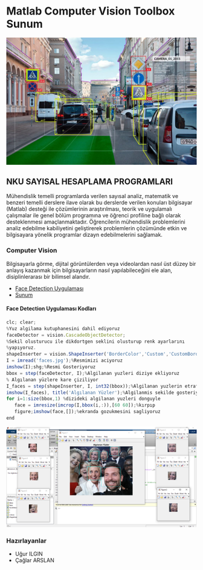  # Matlab Computer Vision Toolbox Sunum
 ![logo](/cover.jpg)

 ## NKU SAYISAL HESAPLAMA PROGRAMLARI
 Mühendislik temelli programlarda verilen sayısal analiz, matematik ve benzeri temelli derslere ilave olarak bu derslerde verilen konuları bilgisayar (Matlab) desteği ile çözümlerinin araştırılması, teorik ve uygulamalı çalışmalar ile genel bölüm programına ve öğrenci profiline bağlı olarak desteklenmesi amaçlanmaktadır. Öğrencilerin mühendislik problemlerini analiz edebilme kabiliyetini geliştirerek problemlerin çözümünde etkin ve bilgisayara yönelik programlar dizayn edebilmelerini sağlamak.
 ### Computer Vision
 Bilgisayarla görme, dijital görüntülerden veya videolardan nasıl üst düzey bir anlayış kazanmak için bilgisayarların nasıl yapılabileceğini ele alan, disiplinlerarası bir bilimsel alandır. 
 * [Face Detection Uygulaması](https://github.com/ugurilgin/Matlab-Computer-Vision/tree/master/Matlab-Sunum/Matlab-Face-Detection-Uygulamas%C4%B1/)
 * [Sunum](https://github.com/ugurilgin/NKUTEK-STAJ/blob/master/Çağrı-Destek-Uygulaması.pptx)
 #### Face Detection Uygulaması Kodları
 ~~~~javascript
clc; clear;
%Yuz algilama kutuphanesini dahil ediyoruz
faceDetector = vision.CascadeObjectDetector;
%Sekil olusturucu ile dikdortgen seklini olusturup renk ayarlarını
%yapıyoruz.
shapeInserter = vision.ShapeInserter('BorderColor','Custom','CustomBorderColor',[0 255 255]);
I = imread('faces.jpg');%Resmimizi aciyoruz
imshow(I);shg;%Resmi Gosteriyoruz
bbox = step(faceDetector, I);%Algilanan yuzleri diziye ekliyoruz
% Algılanan yüzlere kare çiziliyor
I_faces = step(shapeInserter, I, int32(bbox));%Algilanan yuzlerin etrafina dikdortgen ciziyoruz
imshow(I_faces), title('Algılanan Yüzler');%Algilanmis sekilde gosteriyoruz
for i=1:size(bbox,1) %dizideki algilanan yuzleri donguyle  
    face = imresize(imcrop(I,bbox(i,:)),[60 60]);%kırpıp
    figure;imshow(face,[]);%ekranda gozukmesini sagliyoruz
end
~~~~
![logo](/uyg.png)
 ### Hazırlayanlar
 * Uğur ILGIN
 * Çağlar ARSLAN
